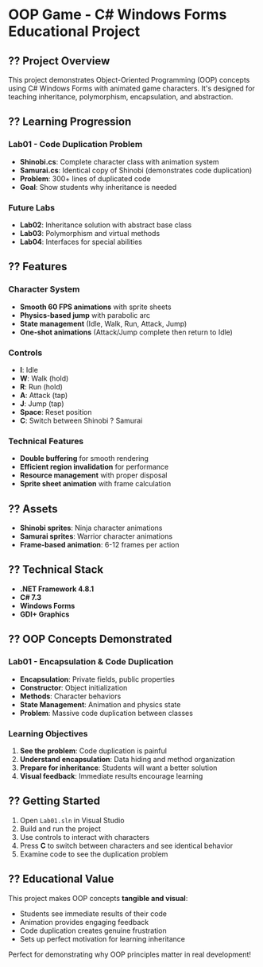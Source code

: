 # OOP Game - C# Windows Forms Educational Project

## ?? Project Overview
This project demonstrates Object-Oriented Programming (OOP) concepts using C# Windows Forms with animated game characters. It's designed for teaching inheritance, polymorphism, encapsulation, and abstraction.

## ?? Learning Progression

### Lab01 - Code Duplication Problem
- **Shinobi.cs**: Complete character class with animation system
- **Samurai.cs**: Identical copy of Shinobi (demonstrates code duplication)
- **Problem**: 300+ lines of duplicated code
- **Goal**: Show students why inheritance is needed

### Future Labs
- **Lab02**: Inheritance solution with abstract base class
- **Lab03**: Polymorphism and virtual methods
- **Lab04**: Interfaces for special abilities

## ?? Features

### Character System
- **Smooth 60 FPS animations** with sprite sheets
- **Physics-based jump** with parabolic arc
- **State management** (Idle, Walk, Run, Attack, Jump)
- **One-shot animations** (Attack/Jump complete then return to Idle)

### Controls
- **I**: Idle
- **W**: Walk (hold)
- **R**: Run (hold)
- **A**: Attack (tap)
- **J**: Jump (tap)
- **Space**: Reset position
- **C**: Switch between Shinobi ? Samurai

### Technical Features
- **Double buffering** for smooth rendering
- **Efficient region invalidation** for performance
- **Resource management** with proper disposal
- **Sprite sheet animation** with frame calculation

## ?? Assets
- **Shinobi sprites**: Ninja character animations
- **Samurai sprites**: Warrior character animations
- **Frame-based animation**: 6-12 frames per action

## ?? Technical Stack
- **.NET Framework 4.8.1**
- **C# 7.3**
- **Windows Forms**
- **GDI+ Graphics**

## ?? OOP Concepts Demonstrated

### Lab01 - Encapsulation & Code Duplication
- **Encapsulation**: Private fields, public properties
- **Constructor**: Object initialization
- **Methods**: Character behaviors
- **State Management**: Animation and physics state
- **Problem**: Massive code duplication between classes

### Learning Objectives
1. **See the problem**: Code duplication is painful
2. **Understand encapsulation**: Data hiding and method organization
3. **Prepare for inheritance**: Students will want a better solution
4. **Visual feedback**: Immediate results encourage learning

## ?? Getting Started
1. Open `Lab01.sln` in Visual Studio
2. Build and run the project
3. Use controls to interact with characters
4. Press **C** to switch between characters and see identical behavior
5. Examine code to see the duplication problem

## ?? Educational Value
This project makes OOP concepts **tangible and visual**:
- Students see immediate results of their code
- Animation provides engaging feedback
- Code duplication creates genuine frustration
- Sets up perfect motivation for learning inheritance

Perfect for demonstrating why OOP principles matter in real development!